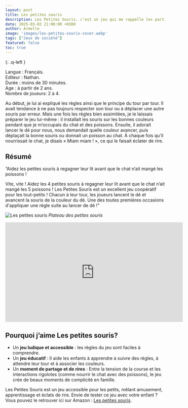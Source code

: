 ```yaml
---
layout: post
title: Les petites souris
description: Les Petites Souris, c’est un jeu qui me rappelle les parties de Petits Chevaux de mon enfance, mais en plus ludique et amusant ! Une course pleine de rebondissements où chaque joueur tente d’amener ses souris en sécurité avant que le chat ne les attrape. 
date: 2025-03-02 21:00:00 +0300
author: Armelle
image: 'images/les-petites-souris-cover.webp'
tags: ["Jeux de société"]
featured: false
toc: true
---
```


{: .q-left }

Langue : Français.    
Editeur : Nathan.    
Durée : moins de 30 minutes.    
Age : à partir de 2 ans.    
Nombre de joueurs: 2 à 4.   

Au début, je lui ai expliqué les règles ainsi que le principe du tour par tour. Il avait tendance à ne pas toujours respecter son tour ou à déplacer une autre souris par erreur. Mais une fois les règles bien assimilées, je le laissais préparer le jeu lui-même : il installait les souris sur les bonnes couleurs pendant que je m’occupais du chat et des poissons. Ensuite, il adorait lancer le dé pour nous, nous demandait quelle couleur avancer, puis déplaçait la bonne souris ou donnait un poisson au chat. À chaque fois qu'il nourrissait le chat, je disais « Miam miam ! », ce qui le faisait éclater de rire.

## Résumé

“Aidez les petites souris à regagner leur lit avant que le chat n’ait mangé les poissons !

Vite, vite ! Aidez les 4 petites souris à regagner leur lit avant que le chat n’ait mangé les 5 poissons ! Les Petites Souris est un excellent jeu coopératif pour les tout-petits ! Chacun à leur tour, les joueurs lancent le dé et avancent la souris de la couleur du dé. Une des toutes premières occasions d'appliquer une règle suite au lancer de dé !”

![Les petites souris]({{site.baseurl}}/images/les-petites-souris-int.webp)
*Plateau des petites souris*

<iframe width="560" height="315" src="https://www.youtube.com/embed/0cIFknHtusY" frameborder="0" allowfullscreen></iframe>

## Pourquoi j’aime Les petites souris?

- Un **jeu ludique et accessible** : les règles du jeu sont faciles à comprendre. 
- Un **jeu éducatif** :  Il aide les enfants à apprendre à suivre des règles, à attendre leur tour et à associer les couleurs.
- Un **moment de partage et de rires** : Entre la tension de la course et les interactions rigolotes (comme nourrir le chat avec des poissons), le jeu crée de beaux moments de complicité en famille.

Les Petites Souris est un jeu accessible pour les petits, mêlant amusement, apprentissage et éclats de rire. Envie de tester ce jeu avec votre enfant ? Vous pouvez le retrouver ici sur Amazon : [Les petites souris](https://amzn.to/3E7wGof).










 
